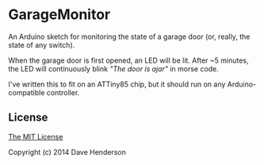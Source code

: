 # GarageMonitor

An Arduino sketch for monitoring the state of a garage door (or, really, the state of any switch).

When the garage door is first opened, an LED will be lit.
After ~5 minutes, the LED will continuously blink _"The door is ajar"_ in morse code.

I've written this to fit on an ATTiny85 chip, but it should run on any Arduino-compatible controller.

## License

[The MIT License](http://opensource.org/licenses/MIT)

Copyright (c) 2014 Dave Henderson
